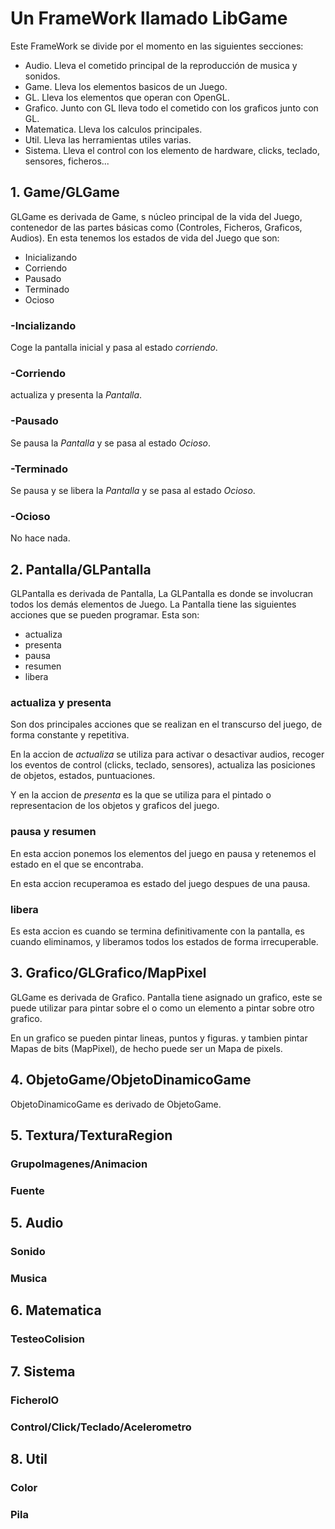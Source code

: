 # Un FrameWork llamado LibGame

Este FrameWork se divide por el momento en las siguientes secciones:

* Audio. Lleva el cometido principal de la reproducción de musica y sonidos.
* Game. Lleva los elementos basicos de un Juego.
* GL. Lleva los elementos que operan con OpenGL.
* Grafico. Junto con GL lleva todo el cometido con los graficos junto con GL.
* Matematica. Lleva los calculos principales.
* Util. Lleva las herramientas utiles varias.
* Sistema. Lleva el control con los elemento de hardware, clicks, teclado, sensores, ficheros...

## 1. Game/GLGame

GLGame es derivada de Game, s núcleo principal de la vida del Juego, contenedor de las partes básicas como (Controles, Ficheros, Graficos, Audios).
En esta tenemos los estados de vida del Juego que son:

* Inicializando
* Corriendo
* Pausado
* Terminado
* Ocioso

### -Incializando

Coge la pantalla inicial y pasa al estado _corriendo_.

### -Corriendo

actualiza y presenta la *Pantalla*.

### -Pausado

Se pausa la *Pantalla* y se pasa al estado _Ocioso_.

### -Terminado

Se pausa y se libera la *Pantalla* y se pasa al estado _Ocioso_.

### -Ocioso

No hace nada.

## 2. Pantalla/GLPantalla

GLPantalla es derivada de Pantalla, La GLPantalla es donde se involucran todos los demás elementos de Juego. La Pantalla tiene las siguientes acciones que se pueden programar.
Esta son:

* actualiza
* presenta
* pausa
* resumen
* libera

### actualiza y presenta

Son dos principales acciones que se realizan en el transcurso del juego, de forma constante y repetitiva.

En la accion de *actualiza* se utiliza para activar o desactivar audios, recoger los eventos de control (clicks, teclado, sensores), actualiza las posiciones de objetos, estados, puntuaciones.

Y en la accion de *presenta* es la que se utiliza para el pintado o representacion de los objetos y graficos del juego.

### pausa y resumen

En esta accion ponemos los elementos del juego en pausa y retenemos el estado en el que se encontraba.

En esta accion recuperamoa es estado del juego despues de una pausa.

### libera

Es esta accion es cuando se termina definitivamente con la pantalla, es cuando eliminamos, y liberamos todos los estados de forma irrecuperable.

## 3. Grafico/GLGrafico/MapPixel

GLGame es derivada de Grafico. Pantalla tiene asignado un grafico, este se puede utilizar para pintar sobre el o como un elemento a pintar sobre otro grafico.

En un grafico se pueden pintar lineas, puntos y figuras. y tambien pintar Mapas de bits (MapPixel), de hecho puede ser un Mapa de pixels.

## 4. ObjetoGame/ObjetoDinamicoGame

ObjetoDinamicoGame es derivado de ObjetoGame. 

## 5. Textura/TexturaRegion

### GrupoImagenes/Animacion

### Fuente

## 5. Audio

### Sonido

### Musica

## 6. Matematica

### TesteoColision

## 7. Sistema

### FicheroIO

### Control/Click/Teclado/Acelerometro

## 8. Util

### Color

### Pila

